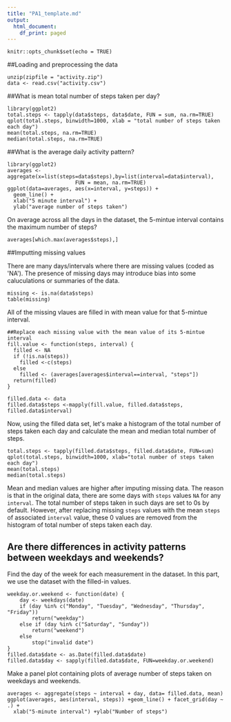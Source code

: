 ```yaml
---
title: "PA1_template.md"
output:
  html_document:
    df_print: paged
---
```


```{r setup, include=FALSE}
knitr::opts_chunk$set(echo = TRUE)
```

##Loading and preprocessing the data

```{r loaddata}
unzip(zipfile = "activity.zip")
data <- read.csv("activity.csv")
```

##What is mean total number of steps taken per day?
```{r}
library(ggplot2)
total.steps <- tapply(data$steps, data$date, FUN = sum, na.rm=TRUE)
qplot(total.steps, binwidth=1000, xlab = "total number of steps taken each day")
mean(total.steps, na.rm=TRUE)
median(total.steps, na.rm=TRUE)
```
##What is the average daily activity pattern?
```{r}
library(ggplot2)
averages <- aggregate(x=list(steps=data$steps),by=list(interval=data$interval),
                      FUN = mean, na.rm=TRUE)
ggplot(data=averages, aes(x=interval, y=steps)) +
  geom_line() +
  xlab("5 minute interval") +
  ylab("average number of steps taken")
```

On average across all the days in the dataset, the 5-mintue interval contains the maximum number of steps?
```{r}
averages[which.max(averages$steps),]
```

##Imputting missing values

There are many days/intervals where there are missing values (coded as 'NA'). The presence of missing days may introduce bias into some caluculations or summaries of the data.

```{r how_many_missing}
missing <- is.na(data$steps)
table(missing)
```

All of the missing vlaues are filled in with mean value for that 5-mintue interval.
```{r}
##Replace each missing value with the mean value of its 5-mintue interval
fill.value <- function(steps, interval) {
  filled <- NA
  if (!is.na(steps))
    filled <-c(steps)
  else
    filled <- (averages[averages$interval==interval, "steps"])
  return(filled)
}

filled.data <- data
filled.data$steps <-mapply(fill.value, filled.data$steps, filled.data$interval)
```

Now, using the filled data set, let's make a histogram of the total number of steps taken each day and calculate the mean and median total number of steps.

```{r}
total.steps <- tapply(filled.data$steps, filled.data$date, FUN=sum)
qplot(total.steps, binwidth=1000, xlab="total number of steps taken each day")
mean(total.steps)
median(total.steps)
```

Mean and median values are higher after imputing missing data. The reason is
that in the original data, there are some days with `steps` values `NA` for 
any `interval`. The total number of steps taken in such days are set to 0s by
default. However, after replacing missing `steps` values with the mean `steps`
of associated `interval` value, these 0 values are removed from the histogram
of total number of steps taken each day.

## Are there differences in activity patterns between weekdays and weekends?
Find the day of the week for each measurement in the dataset. In
this part, we use the dataset with the filled-in values.

```{r}
weekday.or.weekend <- function(date) {
    day <- weekdays(date)
    if (day %in% c("Monday", "Tuesday", "Wednesday", "Thursday", "Friday"))
        return("weekday")
    else if (day %in% c("Saturday", "Sunday"))
        return("weekend")
    else
        stop("invalid date")
}
filled.data$date <- as.Date(filled.data$date)
filled.data$day <- sapply(filled.data$date, FUN=weekday.or.weekend)
```

Make a panel plot containing plots of average number of steps taken
on weekdays and weekends.

```{r}
averages <- aggregate(steps ~ interval + day, data= filled.data, mean)
ggplot(averages, aes(interval, steps)) +geom_line() + facet_grid(day ~ .) +
  xlab("5-minute interval") +ylab("Number of steps")
```


